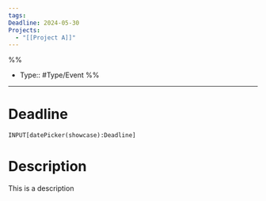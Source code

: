 ```yaml
---
tags: 
Deadline: 2024-05-30
Projects:
  - "[[Project A]]"
---
```

%%
- Type:: #Type/Event 
%%
___
# Deadline
`INPUT[datePicker(showcase):Deadline]`
# Description
This is a description